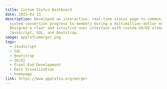 ```yaml
---
title: Custom Status Dashboard
date: 2025-02-15
description: Developed an interactive, real-time status page to communicate
  system conversion progress to members during a multimillion-dollar merger.
  Designed a clear and intuitive user interface with custom UX/UI elements using
  JavaScript, SQL, and Bootstrap.
image: applefcumerger.png
tags:
  - JavaScript
  - SQL
  - Bootstrap
  - UX/UI
  - Front-End Development
  - Data Visualization
  - homepage
link: https://www.applefcu.org/merger
---
```

